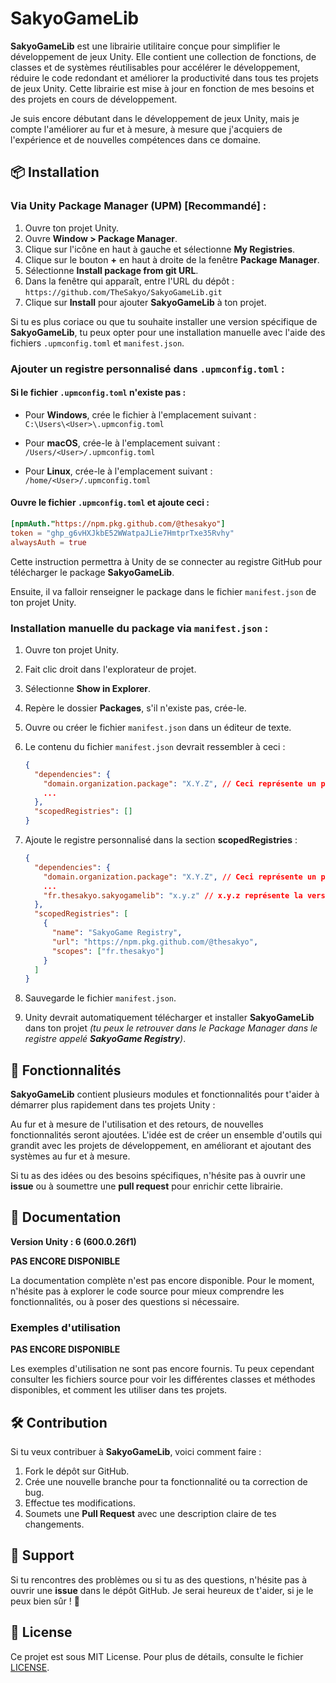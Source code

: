 # SakyoGameLib

**SakyoGameLib** est une librairie utilitaire conçue pour simplifier le développement de jeux Unity. Elle contient une collection de fonctions, de classes et de systèmes réutilisables pour accélérer le développement, réduire le code redondant et améliorer la productivité dans tous tes projets de jeux Unity. Cette librairie est mise à jour en fonction de mes besoins et des projets en cours de développement.

Je suis encore débutant dans le développement de jeux Unity, mais je compte l'améliorer au fur et à mesure, à mesure que j'acquiers de l'expérience et de nouvelles compétences dans ce domaine.

## 📦 Installation

### Via Unity Package Manager (UPM) [**Recommandé**] :

1. Ouvre ton projet Unity.
2. Ouvre **Window > Package Manager**.
3. Clique sur l'icône en haut à gauche et sélectionne **My Registries**.
4. Clique sur le bouton **+** en haut à droite de la fenêtre **Package Manager**.
5. Sélectionne **Install package from git URL**.
6. Dans la fenêtre qui apparaît, entre l'URL du dépôt :  
   `https://github.com/TheSakyo/SakyoGameLib.git`
7. Clique sur **Install** pour ajouter **SakyoGameLib** à ton projet.

Si tu es plus coriace ou que tu souhaite installer une version spécifique de **SakyoGameLib**, 
tu peux opter pour une installation manuelle avec l'aide des fichiers `.upmconfig.toml` et  `manifest.json`.

### Ajouter un registre personnalisé dans **`.upmconfig.toml`** :

#### Si le fichier `.upmconfig.toml` n'existe pas :

- Pour **Windows**, crée le fichier à l'emplacement suivant :  
  `C:\Users\<User>\.upmconfig.toml`

- Pour **macOS**, crée-le à l'emplacement suivant :  
  `/Users/<User>/.upmconfig.toml`

- Pour **Linux**, crée-le à l'emplacement suivant :  
  `/home/<User>/.upmconfig.toml`

#### Ouvre le fichier `.upmconfig.toml` et ajoute ceci :

```toml
[npmAuth."https://npm.pkg.github.com/@thesakyo"] 
token = "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" 
alwaysAuth = true
```

Cette instruction permettra à Unity de se connecter au registre GitHub pour télécharger le package **SakyoGameLib**.

Ensuite, il va falloir renseigner le package dans le fichier `manifest.json` de ton projet Unity.

### Installation manuelle du package via `manifest.json` :

1. Ouvre ton projet Unity.
2. Fait clic droit dans l'explorateur de projet. 
3. Sélectionne **Show in Explorer**.
4. Repère le dossier **Packages**, s'il n'existe pas, crée-le.
5. Ouvre ou créer le fichier `manifest.json` dans un éditeur de texte.
6. Le contenu du fichier `manifest.json` devrait ressembler à ceci :

    ```json
    {
      "dependencies": {
        "domain.organization.package": "X.Y.Z", // Ceci représente un package déjà installé
        ...
      },
      "scopedRegistries": []
    }
    ````
7. Ajoute le registre personnalisé dans la section **scopedRegistries** :

    ```json
    {
      "dependencies": {
        "domain.organization.package": "X.Y.Z", // Ceci représente un package déjà installé
        ...
        "fr.thesakyo.sakyogamelib": "x.y.z" // x.y.z représente la version du package que tu souhaites installer
      },
      "scopedRegistries": [
        {
          "name": "SakyoGame Registry",
          "url": "https://npm.pkg.github.com/@thesakyo",
          "scopes": ["fr.thesakyo"]
        }
      ]
    }
    ```
8. Sauvegarde le fichier `manifest.json`.
9. Unity devrait automatiquement télécharger et installer **SakyoGameLib** dans ton projet *(tu peux le retrouver dans le Package Manager dans le registre appelé **SakyoGame Registry**)*.

## 🚀 Fonctionnalités

**SakyoGameLib** contient plusieurs modules et fonctionnalités pour t'aider à démarrer plus rapidement dans tes projets Unity :

Au fur et à mesure de l'utilisation et des retours, de nouvelles fonctionnalités seront ajoutées. L'idée est de créer un ensemble d'outils qui grandit avec les projets de développement, en améliorant et ajoutant des systèmes au fur et à mesure.

Si tu as des idées ou des besoins spécifiques, n'hésite pas à ouvrir une **issue** ou à soumettre une **pull request** pour enrichir cette librairie.

## 📖 Documentation

**Version Unity : 6 (600.0.26f1)**

**PAS ENCORE DISPONIBLE**

La documentation complète n'est pas encore disponible. Pour le moment, n'hésite pas à explorer le code source pour mieux comprendre les fonctionnalités, ou à poser des questions si nécessaire.

### Exemples d'utilisation

**PAS ENCORE DISPONIBLE**

Les exemples d'utilisation ne sont pas encore fournis. Tu peux cependant consulter les fichiers source pour voir les différentes classes et méthodes disponibles, et comment les utiliser dans tes projets.

## 🛠️ Contribution

Si tu veux contribuer à **SakyoGameLib**, voici comment faire :

1. Fork le dépôt sur GitHub.
2. Crée une nouvelle branche pour ta fonctionnalité ou ta correction de bug.
3. Effectue tes modifications.
4. Soumets une **Pull Request** avec une description claire de tes changements.

## 💬 Support

Si tu rencontres des problèmes ou si tu as des questions, n'hésite pas à ouvrir une **issue** dans le dépôt GitHub. Je serai heureux de t'aider, si je le peux bien sûr ! 🙂

## 📜 License

Ce projet est sous MIT License. Pour plus de détails, consulte le fichier [LICENSE](./LICENSE).
